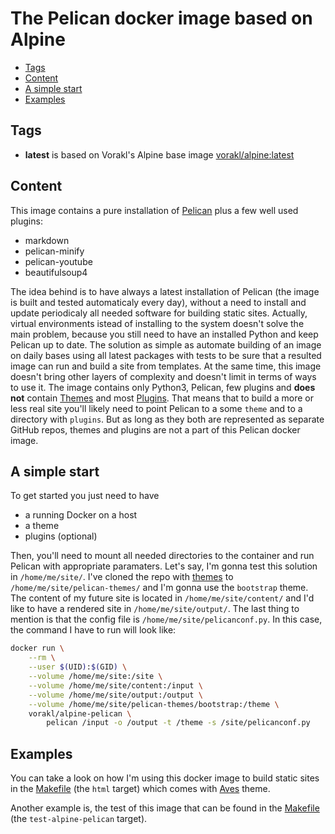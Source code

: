 # The Pelican docker image based on Alpine

* [Tags](#tags)
* [Content](#content)
* [A simple start](#a-simple-start)
* [Examples](#examples)

## Tags

* **latest** is based on Vorakl's Alpine base image [vorakl/alpine:latest](https://hub.docker.com/r/vorakl/alpine/)

## Content

This image contains a pure installation of [Pelican](https://github.com/getpelican/pelican) plus a few well used plugins:

* markdown
* pelican-minify 
* pelican-youtube 
* beautifulsoup4

The idea behind is to have always a latest installation of Pelican (the image is built and tested automaticaly every day), without a need to install and update periodicaly all needed software for building static sites. Actually, virtual environments istead of installing to the system doesn't solve the main problem, because you still need to have an installed Python and keep Pelican up to date. The solution as simple as automate building of an image on daily bases using all latest packages with tests to be sure that a resulted image can run and build a site from templates. At the same time, this image doesn't bring other layers of complexity and doesn't limit in terms of ways to use it. The image contains only Python3, Pelican, few plugins and **does not** contain [Themes](https://github.com/getpelican/pelican-themes) and most [Plugins](https://github.com/getpelican/pelican-plugins). That means that to build a more or less real site you'll likely need to point Pelican to a some `theme` and to a directory with `plugins`. But as long as they both are represented as separate GitHub repos, themes and plugins are not a part of this Pelican docker image.

## A simple start

To get started you just need to have 

* a running Docker on a host 
* a theme
* plugins (optional)

Then, you'll need to mount all needed directories to the container and run Pelican with appropriate paramaters.
Let's say, I'm gonna test this solution in `/home/me/site/`. I've cloned the repo with [themes](https://github.com/getpelican/pelican-themes) to `/home/me/site/pelican-themes/` and I'm gonna use the `bootstrap` theme. The content of my future site is located in `/home/me/site/content/` and I'd like to have a rendered site in `/home/me/site/output/`. The last thing to mention is that the config file is `/home/me/site/pelicanconf.py`. In this case, the command I have to run will look like:

```bash
docker run \
    --rm \
    --user $(UID):$(GID) \
    --volume /home/me/site:/site \
    --volume /home/me/site/content:/input \
    --volume /home/me/site/output:/output \
    --volume /home/me/site/pelican-themes/bootstrap:/theme \
    vorakl/alpine-pelican \
        pelican /input -o /output -t /theme -s /site/pelicanconf.py
```

## Examples

You can take a look on how I'm using this docker image to build static sites in the [Makefile](https://github.com/vorakl/aves/blob/master/Makefile) (the `html` target) which comes with [Aves](https://github.com/vorakl/aves) theme.

Another example is, the test of this image that can be found in the [Makefile](https://github.com/vorakl/docker-images/blob/master/Makefile) (the `test-alpine-pelican` target).
